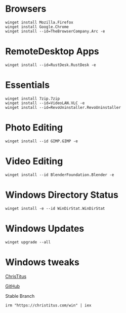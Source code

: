 # Browsers
```
winget install Mozilla.Firefox
winget install Google.Chrome
winget install --id=TheBrowserCompany.Arc -e
```
# RemoteDesktop Apps
```
winget install --id=RustDesk.RustDesk -e
```
# Essentials
```
winget install 7zip.7zip
winget install --id=VideoLAN.VLC -e
winget install --id=RevoUninstaller.RevoUninstaller
```
# Photo Editing
```
winget install --id GIMP.GIMP -e
```
# Video Editing
```
winget install --id BlenderFoundation.Blender -e
```
# Windows Directory Status
```
winget install -e --id WinDirStat.WinDirStat
```
# Windows Updates
```
winget upgrade --all
```
# Windows tweaks

[ChrisTitus](https://christitus.com)

[GitHub](https://github.com/ChrisTitusTech/winutil)

Stable Branch
```
irm "https://christitus.com/win" | iex
```

